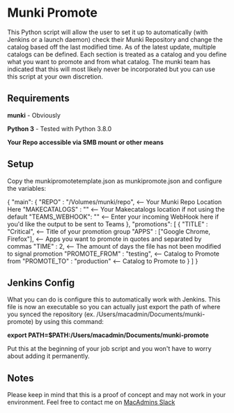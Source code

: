 Munki Promote
=========

This Python script will allow the user to set it up to automatically (with Jenkins or a launch daemon) check their Munki Repository and change the catalog based off the last modified time.  As of the latest update, multiple catalogs can be defined.  Each section is treated as a catalog and you define what you want to promote and from what catalog.  The munki team has indicated that this will most likely never be incorporated but you can use this script at your own discretion.

Requirements
------------

**munki** - Obviously

**Python 3** - Tested with Python 3.8.0

**Your Repo accessible via SMB mount or other means**

Setup
-----

Copy the munkipromotetemplate.json as munkipromote.json and configure the variables:

{
  "main": {
    "REPO" : "/Volumes/munki/repo", <-- Your Munki Repo Location Here
    "MAKECATALOGS" : "" <-- Your Makecatalogs location if not using the default
    "TEAMS_WEBHOOK": "" <-- Enter your incoming WebHook here if you'd like the output to be sent to Teams
  },
  "promotions": [
    {
      "TITLE" : "Critical", <-- Title of your promotion group
      "APPS" : ["Google Chrome, Firefox"], <-- Apps you want to promote in quotes and separated by commas
      "TIME" : 2, <-- The amount of days the file has not been modified to signal promotion
      "PROMOTE_FROM" : "testing", <-- Catalog to Promote from
      "PROMOTE_TO" : "production" <-- Catalog to Promote to
    }
  ]
}

Jenkins Config
--------------

What you can do is configure this to automatically work with Jenkins.  This file is now an executable so you can actually just export the path of where you synced the repository (ex. /Users/macadmin/Documents/munki-promote) by using this command:

**export PATH=$PATH:/Users/macadmin/Documents/munki-promote**

Put this at the beginning of your job script and you won't have to worry about adding it permanently.

Notes
-----

Please keep in mind that this is a proof of concept and may not work in your environment. Feel free to contact me on [MacAdmins Slack](https://macadmins.org)
